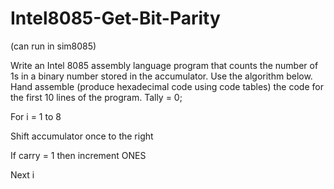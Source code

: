 # Intel8085-Get-Bit-Parity
(can run in sim8085) 

Write an Intel 8085 assembly language program that counts the number of 1s in a binary number stored in the accumulator. Use the algorithm below. Hand assemble (produce hexadecimal code using code tables) the code for the first 10 lines of the program.
Tally = 0;

For i = 1 to 8

Shift accumulator once to the right

If carry = 1 then increment ONES

Next i
